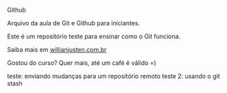Github

Arquivo da aula de Git e Github para iniciantes.

Este é um repositório teste para ensinar como o Git funciona.

Saiba mais em [willianjusten.com.br](http://willianjusten.com.br)

Gostou do curso? Quer mais, até um café é válido =)

teste: enviando mudanças para um repositório remoto
teste 2: usando o git stash
